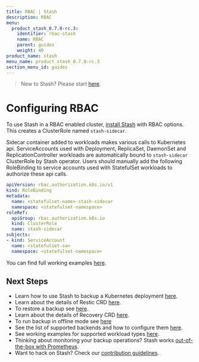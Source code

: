 ```yaml
---
title: RBAC | Stash
description: RBAC
menu:
  product_stash_0.7.0-rc.3:
    identifier: rbac-stash
    name: RBAC
    parent: guides
    weight: 40
product_name: stash
menu_name: product_stash_0.7.0-rc.3
section_menu_id: guides
---
```

> New to Stash? Please start [here](/products/stash/0.7.0-rc.3/concepts/README).

# Configuring RBAC

To use Stash in a RBAC enabled cluster, [install Stash](/products/stash/0.7.0-rc.3/setup/install) with RBAC options. This creates a ClusterRole named `stash-sidecar`.

Sidecar container added to workloads makes various calls to Kubernetes api. ServiceAccounts used with Deployment, ReplicaSet, DaemonSet and ReplicationController workloads are automatically bound to `stash-sidecar` ClusterRole by Stash operator. Users should manually add the following RoleBinding to service accounts used with StatefulSet workloads to authorize these api calls.

```yaml
apiVersion: rbac.authorization.k8s.io/v1
kind: RoleBinding
metadata:
  name: <statefulset-name>-stash-sidecar
  namespace: <statefulset-namespace>
roleRef:
  apiGroup: rbac.authorization.k8s.io
  kind: ClusterRole
  name: stash-sidecar
subjects:
- kind: ServiceAccount
  name: <statefulset-sa>
  namespace: <statefulset-namespace>
```

You can find full working examples [here](/products/stash/0.7.0-rc.3/guides/workloads).

## Next Steps

- Learn how to use Stash to backup a Kubernetes deployment [here](/products/stash/0.7.0-rc.3/guides/backup).
- Learn about the details of Restic CRD [here](/products/stash/0.7.0-rc.3/concepts/crds/restic).
- To restore a backup see [here](/products/stash/0.7.0-rc.3/guides/restore).
- Learn about the details of Recovery CRD [here](/products/stash/0.7.0-rc.3/concepts/crds/recovery).
- To run backup in offline mode see [here](/products/stash/0.7.0-rc.3/guides/offline_backup)
- See the list of supported backends and how to configure them [here](/products/stash/0.7.0-rc.3/guides/backends).
- See working examples for supported workload types [here](/products/stash/0.7.0-rc.3/guides/workloads).
- Thinking about monitoring your backup operations? Stash works [out-of-the-box with Prometheus](/products/stash/0.7.0-rc.3/guides/monitoring).
- Want to hack on Stash? Check our [contribution guidelines](/products/stash/0.7.0-rc.3/CONTRIBUTING).
